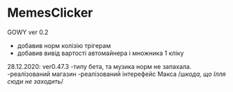# MemesClicker
GOWY
ver 0.2
- добавив норм колізію трігерам
- добавив вивід вартості автомайнера і множника 1 кліку



28.12.2020:
  ver0.47.3
    -типу бета, та музика норм не запахала.
    -реалізований магазин
    -реалізований інтерефейс Макса
    /*шкода, що Ілля сюди не заходить*/
    
